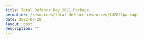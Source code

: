 ```yaml
---
title: Total Defence Day 2021 Package
permalink: /resources/total-defence-resources/td2021package
date: 2022-07-20
layout: post
description: ""
---
```


